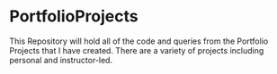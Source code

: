 # PortfolioProjects
This Repository will hold all of the code and queries from the Portfolio Projects that I have created.
There are a variety of projects including personal and instructor-led. 
